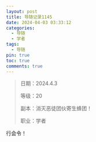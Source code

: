 ```yaml
---
layout: post
title: 导随记录1145
date: 2024-04-03 03:33:12
categories:
  - 导随
  - 学者
tags:
  - 导随
pin: true
toc: true
comments: true
---
```

> 日期：2024.4.3
>
> 等级：20
>
> 副本：消灭恶徒团伙寄生蜂团！
>
> 职业：学者

行会令！